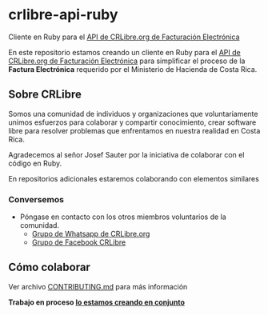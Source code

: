 # crlibre-api-ruby
Cliente en Ruby para el [API de CRLibre.org de Facturación Electrónica](https://github.com/CRLibre/API_Hacienda)

En este repositorio estamos creando un cliente en Ruby para el [API de CRLibre.org de Facturación Electrónica](https://github.com/CRLibre/API_Hacienda) para simplificar el proceso de la **Factura Electrónica** requerido por el Ministerio de Hacienda de Costa Rica.

## Sobre CRLibre
Somos una comunidad de individuos y organizaciones que voluntariamente unimos esfuerzos para colaborar y compartir conocimiento, crear software libre para resolver problemas que enfrentamos en nuestra realidad en Costa Rica.

Agradecemos al señor Josef Sauter por la iniciativa de colaborar con el código en Ruby.

En repositorios adicionales estaremos colaborando con elementos similares

### Conversemos
* Póngase en contacto con los otros miembros voluntarios de la comunidad.
   * [Grupo de Whatsapp de CRLibre.org](https://chat.whatsapp.com/ED2JK9IkDnu2UzEpyjZDeN)
   * [Grupo de Facebook CRLibre](https://www.facebook.com/groups/105812240170199/)

## Cómo colaborar
Ver archivo [CONTRIBUTING.md](CONTRIBUTING.md) para más información

**Trabajo en proceso [lo estamos creando en conjunto](CONTRIBUTING.md)**

